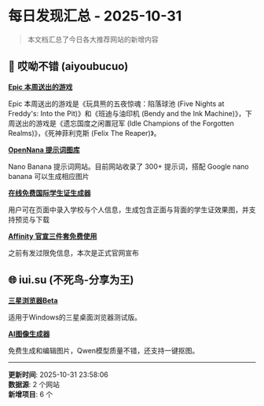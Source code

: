 # 每日发现汇总 - 2025-10-31

> 本文档汇总了今日各大推荐网站的新增内容

## 🔧 哎呦不错 (aiyoubucuo)

**[Epic 本周送出的游戏](https://store.epicgames.com/zh-CN/p/five-nights-at-freddys-into-the-pit-99c563)**
  
Epic 本周送出的游戏是《玩具熊的五夜惊魂：陷落球池 (Five Nights at Freddy's: Into the Pit)》和《班迪与油印机 (Bendy and the Ink Machine)》，下周送出的游戏是《遗忘国度之闲置冠军 (Idle Champions of the Forgotten Realms)》，《死神菲利克斯 (Felix The Reaper)》。

**[OpenNana 提示词图库](https://opennana.com/awesome-prompt-gallery/)**
  
Nano Banana 提示词网站。目前网站收录了 300+ 提示词，搭配 Google nano banana 可以生成相应图片

**[在线免费国际学生证生成器](https://student.frp.gs/)**
  
用户可在页面中录入学校与个人信息，生成包含正面与背面的学生证效果图，并支持预览与下载

**[Affinity 官宣三件套免费使用](https://www.affinity.studio/)**
  
之前有发过限免信息，本次是正式官网宣布


## 🌐 iui.su (不死鸟-分享为王)

**[三星浏览器Beta](https://browser.samsung.com/beta)**
  
适用于Windows的三星桌面浏览器测试版。

**[AI图像生成器](https://freeaiimage.net/zh/)**
  
免费生成和编辑图片，Qwen模型质量不错，还支持一键抠图。


---

**更新时间**: 2025-10-31 23:58:06  
**数据源**: 2 个网站  
**新增项目**: 6 个  

<!-- Generated by Daily News Aggregator -->